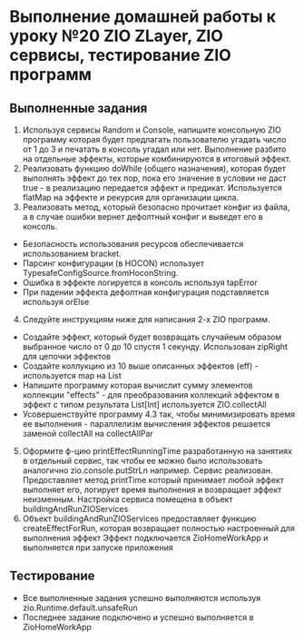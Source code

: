 # Выполнение домашней работы к уроку №20  ZIO ZLayer, ZIO сервисы, тестирование ZIO программ
## Выполненные задания
1. Используя сервисы Random и Console, напишите консольную ZIO программу которая будет предлагать пользователю угадать число от 1 до 3
  и печатать в консоль угадал или нет. Выполнение разбито на отдельные эффекты, которые комбинируются в итоговый эффект.
2. Реализовать функцию doWhile (общего назначения), которая будет выполнять эффект до тех пор, пока его значение в условии не даст true - в реализацию передается эффект и предикат. 
Используется flatMap на эффекте и рекурсия для организации цикла.
3. Реализовать метод, который безопасно прочитает конфиг из файла, а в случае ошибки вернет дефолтный конфиг и выведет его в консоль. 
* Безопасность использования ресурсов обеспечивается использованием bracket.
* Парсинг конфигурации (в HOCON) использует TypesafeConfigSource.fromHoconString.
* Ошибка в эффекте логируется в консоль используя tapError
* При падении эффекта дефолтная конфигурация подставляется используя orElse
4.  Следуйте инструкциям ниже для написания 2-х ZIO программ.
* Создайте эффект, который будет возвращать случайеым образом выбранное число от 0 до 10 спустя 1 секунду.
Использован zipRight для цепочки эффектов
* Создайте коллукцию из 10 выше описанных эффектов (eff) - используется map на List
* Напишите программу которая вычислит сумму элементов коллекции "effects" - для преобразования коллекций эффектом в эффект с типом результата List[Int] используется 
ZIO.collectAll
* Усовершенствуйте программу 4.3 так, чтобы минимизировать время ее выполнения - параллелизм вычисления эффектов решается заменой collectAll на collectAllPar
5. Оформите ф-цию printEffectRunningTime разработанную на занятиях в отдельный сервис, так чтобы ее
можно было использовать аналогично zio.console.putStrLn например. Сервис реализован. Предоставляет метод printTime который принимает любой эффект выполняет его, логирует время выполнения 
и возвращает эффект неизменным.
Настройка сервиса помещена в объект buildingAndRunZIOServices
6. Объект buildingAndRunZIOServices предоставляет функцию createEffectForRun, которая возвращает полностью настроенный для выполнения эффект
Эффект подключается  ZioHomeWorkApp и выполняется при запуске приложения
## Тестирование
* Все выполненные задания успешно выполняются используя zio.Runtime.default.unsafeRun 
* Последнее задание подключено и успешно выполняется в ZioHomeWorkApp

